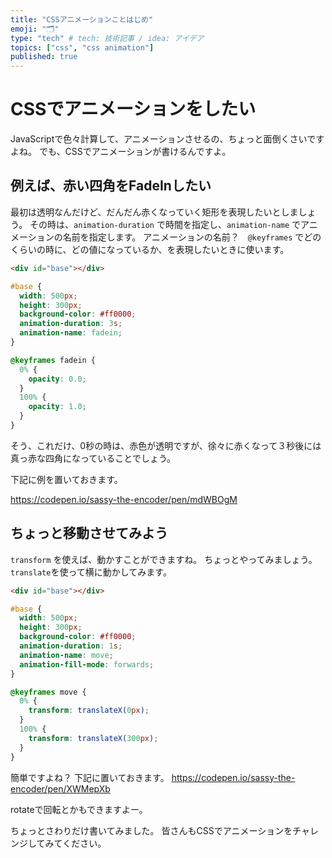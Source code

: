 ```yaml
---
title: "CSSアニメーションことはじめ"
emoji: "🗂"
type: "tech" # tech: 技術記事 / idea: アイデア
topics: ["css", "css animation"]
published: true
---
```


# CSSでアニメーションをしたい

JavaScriptで色々計算して、アニメーションさせるの、ちょっと面倒くさいですよね。
でも、CSSでアニメーションが書けるんですよ。

## 例えば、赤い四角をFadeInしたい

最初は透明なんだけど、だんだん赤くなっていく矩形を表現したいとしましょう。
その時は、`animation-duration` で時間を指定し、`animation-name` でアニメーションの名前を指定します。
アニメーションの名前？　`@keyframes` でどのくらいの時に、どの値になっているか、を表現したいときに使います。

```html
<div id="base"></div>
```

```css
#base {
  width: 500px;
  height: 300px;
  background-color: #ff0000;
  animation-duration: 3s;
  animation-name: fadein;
}

@keyframes fadein {
  0% {
    opacity: 0.0;
  }
  100% {
    opacity: 1.0;
  }
}
```

そう、これだけ、0秒の時は、赤色が透明ですが、徐々に赤くなって３秒後には真っ赤な四角になっていることでしょう。

下記に例を置いておきます。

https://codepen.io/sassy-the-encoder/pen/mdWBOgM


## ちょっと移動させてみよう

`transform` を使えば、動かすことができますね。
ちょっとやってみましょう。
`translate`を使って横に動かしてみます。

```html
<div id="base"></div>
```

```css
#base {
  width: 500px;
  height: 300px;
  background-color: #ff0000;
  animation-duration: 1s;
  animation-name: move;
  animation-fill-mode: forwards;
}

@keyframes move {
  0% {
    transform: translateX(0px);
  }
  100% {
    transform: translateX(300px);
  }
}
```

簡単ですよね？
下記に置いておきます。
https://codepen.io/sassy-the-encoder/pen/XWMepXb

rotateで回転とかもできますよー。

ちょっとさわりだけ書いてみました。
皆さんもCSSでアニメーションをチャレンジしてみてください。

